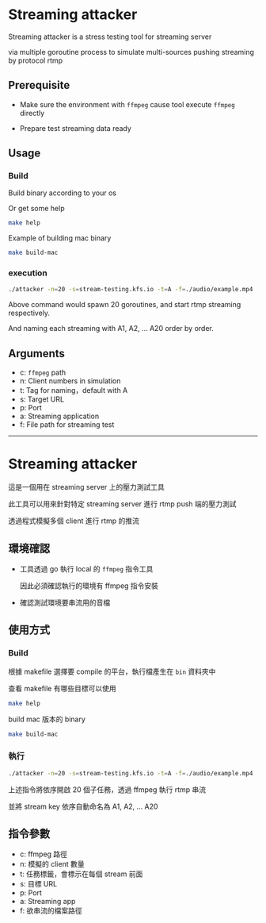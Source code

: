 # Streaming attacker

Streaming attacker is a stress testing tool for streaming server

via multiple goroutine process to simulate multi-sources pushing streaming by protocol rtmp

## Prerequisite

- Make sure the environment with `ffmpeg` cause tool execute `ffmpeg` directly

- Prepare test streaming data ready

## Usage

### Build

Build binary according to your os

Or get some help

```sh
make help
```

Example of building mac binary

```sh
make build-mac
```

### execution

```sh
./attacker -n=20 -s=stream-testing.kfs.io -t=A -f=./audio/example.mp4
```

Above command would spawn 20 goroutines, and start rtmp streaming respectively.

And naming each streaming with A1, A2, ... A20 order by order.

## Arguments

- c: `ffmpeg` path
- n: Client numbers in simulation
- t: Tag for naming，default with A
- s: Target URL
- p: Port
- a: Streaming application
- f: File path for streaming test

----------------------------------------

# Streaming attacker

這是一個用在 streaming server 上的壓力測試工具

此工具可以用來針對特定 streaming server 進行 rtmp push 端的壓力測試

透過程式模擬多個 client 進行 rtmp 的推流

## 環境確認

- 工具透過 go 執行 local 的 `ffmpeg` 指令工具

  因此必須確認執行的環境有 ffmpeg 指令安裝

- 確認測試環境要串流用的音檔

## 使用方式

### Build

根據 makefile 選擇要 compile 的平台，執行檔產生在 `bin` 資料夾中

查看 makefile 有哪些目標可以使用

```sh
make help
```

build mac 版本的 binary

```sh
make build-mac
```

### 執行

```sh
./attacker -n=20 -s=stream-testing.kfs.io -t=A -f=./audio/example.mp4
```

上述指令將依序開啟 20 個子任務，透過 ffmpeg 執行 rtmp 串流

並將 stream key 依序自動命名為 A1, A2, ... A20

## 指令參數

- c: ffmpeg 路徑
- n: 模擬的 client 數量
- t: 任務標籤，會標示在每個 stream 前面
- s: 目標 URL
- p: Port
- a: Streaming app
- f: 欲串流的檔案路徑

